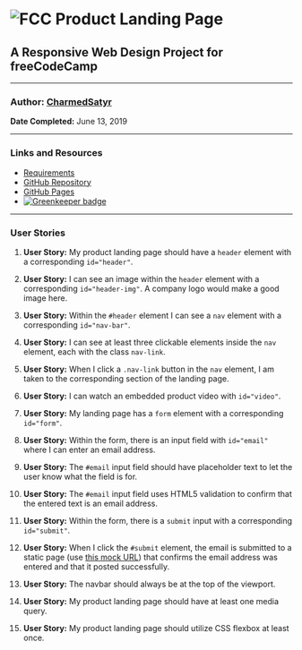 # ![FCC](https://charmed.tech/fcc-32x32.png) Product Landing Page

## A Responsive Web Design Project for freeCodeCamp

---

### Author: [CharmedSatyr](https://github.com/CharmedSatyr)

**Date Completed:** June 13, 2019

---

### Links and Resources

* [Requirements](https://learn.freecodecamp.org/responsive-web-design/responsive-web-design-projects/build-a-product-landing-page)
* [GitHub Repository](https://github.com/charmedsatyr-freecodecamp/product_landing_page)
* [GitHub Pages](https://charmedsatyr-freecodecamp.github.io/product_landing_page/)
* [![Greenkeeper badge](https://badges.greenkeeper.io/charmedsatyr-freecodecamp/product_landing_page.svg)](https://greenkeeper.io/)

---

### User Stories

1. **User Story:** My product landing page should have a `header` element with a corresponding `id="header"`.

1. **User Story:** I can see an image within the `header` element with a corresponding `id="header-img"`. A company logo would make a good image here.

1. **User Story:** Within the `#header` element I can see a `nav` element with a corresponding `id="nav-bar"`.

1. **User Story:** I can see at least three clickable elements inside the `nav` element, each with the class `nav-link`.

1. **User Story:** When I click a `.nav-link` button in the `nav` element, I am taken to the corresponding section of the landing page.

1. **User Story:** I can watch an embedded product video with `id="video"`.

1. **User Story:** My landing page has a `form` element with a corresponding `id="form"`.

1. **User Story:** Within the form, there is an input field with `id="email"` where I can enter an email address.

1. **User Story:** The `#email` input field should have placeholder text to let the user know what the field is for.

1. **User Story:** The `#email` input field uses HTML5 validation to confirm that the entered text is an email address.

1. **User Story:** Within the form, there is a `submit` input with a corresponding `id="submit"`.

1. **User Story:** When I click the `#submit` element, the email is submitted to a static page (use [this mock URL](https://www.freecodecamp.com/email-submit)) that confirms the email address was entered and that it posted successfully.

1. **User Story:** The navbar should always be at the top of the viewport.

1. **User Story:** My product landing page should have at least one media query.

1. **User Story:** My product landing page should utilize CSS flexbox at least once.
